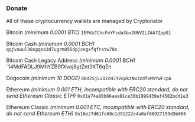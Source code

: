 ### Donate
All of these cryptocurrency wallets are managed by Cryptonator

Bitcoin *(minimum 0.0001 BTC)*
`1EPdzCChcFoYFsdaSbv2U6VZLZAA7ZppG1`

Bitcoin Cash *(minimum 0.0001 BCH)*
`qqjvauul38xgqea3d7ugrm855dpjcegxfqfrxtw78c`

Bitcoin Cash Legacy Address *(minimum 0.0001 BCH)*
`14MdFADLJ9MhYZB9fXvoj8ytZnt3XT6qEn

Dogecoin *(minimum 10 DOGE)*
`DBdZSjLvD2cHJYVqxkzNw3zdfxMVYwFcpA`

Ethereum *(minimum 0.001 ETH, incompatible with ERC20 standard, do not send Ethereum Classic ETH)*
`0x01e74a80b66aea91ce30b1999439af4582bdd1e3`

Ethereum Classic *(minimum 0.001 ETC, incompatible with ERC20 standard, do not send Ethereum ETH)*
`0x16e27d61fe68c1d91222e4a0af86927159d3b866`